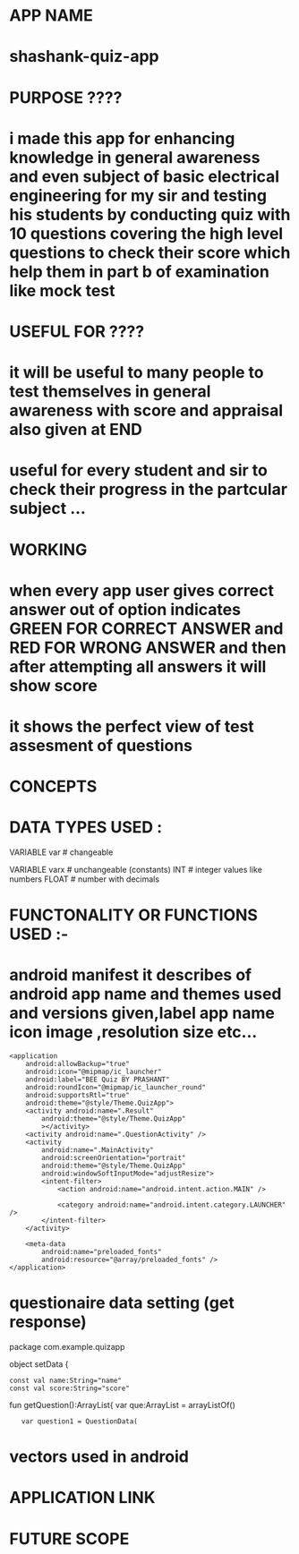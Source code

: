 # APP NAME
# shashank-quiz-app 


# PURPOSE ????

# i made this app for enhancing knowledge in general awareness and even subject of basic electrical engineering for my sir and testing his students by conducting quiz with 10  questions covering the high level questions to check their score  which help them in part b of examination like mock test 


# USEFUL FOR ????

# it will be useful to many people to test themselves in general awareness with score and appraisal also given at END
# useful for every student and sir to check their progress in the partcular subject ...

# WORKING 

# when every app user gives correct answer out of option indicates GREEN FOR CORRECT ANSWER  and RED FOR WRONG ANSWER and then after attempting all answers it will show score
# it shows the perfect view of test assesment of questions




# CONCEPTS
 # DATA TYPES USED :
 
  VARIABLE var   # changeable
  
  VARIABLE varx  # unchangeable (constants)
   INT # integer values like numbers 
   FLOAT # number with decimals
   
   








# FUNCTONALITY OR FUNCTIONS USED :-

# android manifest it describes of android app name and themes used and versions given,label app name icon image ,resolution size etc...

<?xml version="1.0" encoding="utf-8"?>
<manifest xmlns:android="http://schemas.android.com/apk/res/android"
    package="com.example.quizapp">

    <application
        android:allowBackup="true"
        android:icon="@mipmap/ic_launcher"
        android:label="BEE Quiz BY PRASHANT"
        android:roundIcon="@mipmap/ic_launcher_round"
        android:supportsRtl="true"
        android:theme="@style/Theme.QuizApp">
        <activity android:name=".Result"
            android:theme="@style/Theme.QuizApp"
            ></activity>
        <activity android:name=".QuestionActivity" />
        <activity
            android:name=".MainActivity"
            android:screenOrientation="portrait"
            android:theme="@style/Theme.QuizApp"
            android:windowSoftInputMode="adjustResize">
            <intent-filter>
                <action android:name="android.intent.action.MAIN" />

                <category android:name="android.intent.category.LAUNCHER" />
            </intent-filter>
        </activity>

        <meta-data
            android:name="preloaded_fonts"
            android:resource="@array/preloaded_fonts" />
    </application>

</manifest>


# questionaire data setting (get response) 

package com.example.quizapp

object setData {

    const val name:String="name"
    const val score:String="score"

   fun getQuestion():ArrayList<QuestionData>{
       var que:ArrayList<QuestionData> = arrayListOf()

       var question1 = QuestionData(
  
  # vectors used in android 
  <vector xmlns:android="http://schemas.android.com/apk/res/android"
    android:width="108dp"
    android:height="108dp"
    android:viewportWidth="108"
    android:viewportHeight="108"
    android:tint="#FFF700">
  <group android:scaleX="1.4248879"
      android:scaleY="1.4248879"
      android:translateX="36.901344"
      android:translateY="38.326233">
    <path
        android:fillColor="@android:color/white"
        android:pathData="M19,3h-4.18C14.4,1.84 13.3,1 12,1c-1.3,0 -2.4,0.84 -2.82,2L5,3c-1.1,0 -2,0.9 -2,2v14c0,1.1 0.9,2 2,2h14c1.1,0 2,-0.9 2,-2L21,5c0,-1.1 -0.9,-2 -2,-2zM12,3c0.55,0 1,0.45 1,1s-0.45,1 -1,1 -1,-0.45 -1,-1 0.45,-1 1,-1zM14,17L7,17v-2h7v2zM17,13L7,13v-2h10v2zM17,9L7,9L7,7h10v2z"/>
  </group>
</vector>
  
  # 










# APPLICATION LINK









# FUTURE SCOPE







